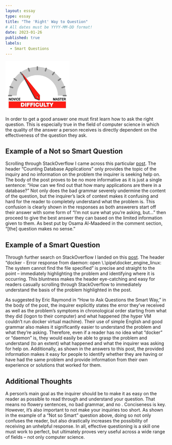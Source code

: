 ```yaml
---
layout: essay
type: essay
title: "The 'Right' Way to Question"
# All dates must be YYYY-MM-DD format!
date: 2023-01-26
published: true
labels:
  - Smart Questions
---
```


<img width="200px" class="rounded float-start pe-4" src="../img/difficulty/degree_difficulty.jpg">

In order to get a good answer one must first learn how to ask the right question.  This is especially true in the field of computer science in which the quality of the answer a person receives is directly dependent on the effectiveness of the question they ask.  

## Example of a Not so Smart Question
Scrolling through StackOverflow I came across this particular [post](https://stackoverflow.com/questions/269481/counting-database-applications).  The header “Counting Database Applications” only provides the topic of the inquiry and no information on the problem the inquirer is seeking help on.  The body of the post proves to be no more informative as it is just a single sentence: “How can we find out that how many applications are there in a database?”  Not only does the bad grammar severely undermine the content of the question, but the inquirer’s lack of context makes it confusing and hard for the reader to completely understand what the problem is.  This confusion is clearly shown in the responses as both answerers start off their answer with some form of “I’m not sure what you’re asking, but…” then proceed to give the best answer they can based on the limited information given to them.  As best put by Osama Al-Maadeed in the comment section, “[the] question makes no sense.”

## Example of a Smart Question
Through further search on StackOverflow I landed on this [post](https://stackoverflow.com/questions/63330590/error-response-from-daemon-open-pipe-docker-engine-linux-the-system-cannot).  The header “docker - Error response from daemon: open \\.\pipe\docker_engine_linux: The system cannot find the file specified” is precise and straight to the point – immediately highlighting the problem and identifying where it is occurring.  This bluntness makes the header eye-catching and easy for readers casually scrolling through StackOverflow to immediately understand the basis of the problem highlighted in the post.
 
As suggested by Eric Raymond in “How to Ask Questions the Smart Way,” in the body of the post, the inquirer explicitly states the error they’ve received as well as the problem’s symptoms in chronological order starting from what they did (logon to their computer) and what happened (the hyper VM couldn’t run docker virtual machine).  Their use of simple English and good grammar also makes it significantly easier to understand the problem and what they’re asking.  Therefore, even if a reader has no idea what “docker” or “daemon” is, they would easily be able to grasp the problem and understand (to an extent) what happened and what the inquirer was asking for help on.  Additionally, as shown in the answers to this post, the provided information makes it easy for people to identify whether they are having or have had the same problem and provide information from their own experience or solutions that worked for them.

## Additional Thoughts
A person’s main goal as the inquirer should be to make it as easy on the reader as possible to read through and understand your question.  That means no flowery sentences, no bad grammar, and no .  Conciseness is key.  However, it’s also important to not make your inquiries too short.  As shown in the example of a “Not so Smart” question above, doing so not only confuses the reader, but also drastically increases the possibility of receiving an unhelpful response.  In all, effective questioning is a skill one must work to perfect, but ultimately proves very useful across a wide range of fields – not only computer science.
